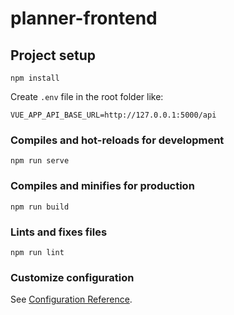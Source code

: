 # planner-frontend

## Project setup

```
npm install
```

Create `.env` file in the root folder like:

```
VUE_APP_API_BASE_URL=http://127.0.0.1:5000/api
```

### Compiles and hot-reloads for development

```
npm run serve
```

### Compiles and minifies for production

```
npm run build
```

### Lints and fixes files

```
npm run lint
```

### Customize configuration

See [Configuration Reference](https://cli.vuejs.org/config/).
